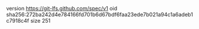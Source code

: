 version https://git-lfs.github.com/spec/v1
oid sha256:272ba242d4e784166fd701b6d67bdf6faa23ede7b021a94c1a6adeb1c7918c4f
size 251
